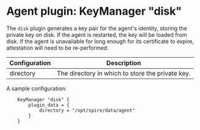 # Agent plugin: KeyManager "disk"

The `disk` plugin generates a key pair for the agent's identity, storing the private key
on disk. If the agent is restarted, the key will be loaded from disk. If the agent is unavailable
for long enough for its certificate to expire, attestation will need to be re-performed.

| Configuration | Description                                      |
|---------------|--------------------------------------------------|
| directory     | The directory in which to store the private key. |

A sample configuration:

```hcl
    KeyManager "disk" {
        plugin_data = {
            directory = "/opt/spire/data/agent"
        }
    }
```
